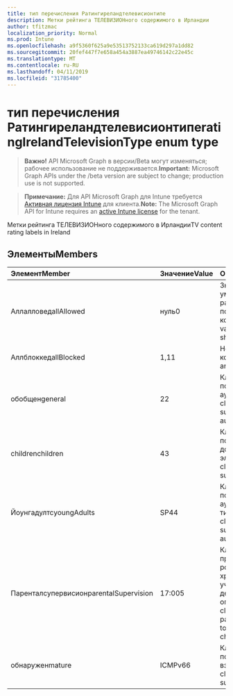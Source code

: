 ```yaml
---
title: тип перечисления Ратингиреландтелевисионтипе
description: Метки рейтинга ТЕЛЕВИЗИОНного содержимого в Ирландии
author: tfitzmac
localization_priority: Normal
ms.prod: Intune
ms.openlocfilehash: a9f5360f625a9e53513752133ca619d297a1dd82
ms.sourcegitcommit: 20fef447f7e658a454a3887ea49746142c22e45c
ms.translationtype: MT
ms.contentlocale: ru-RU
ms.lasthandoff: 04/11/2019
ms.locfileid: "31785400"
---
```

# <a name="ratingirelandtelevisiontype-enum-type"></a><span data-ttu-id="42b13-103">тип перечисления Ратингиреландтелевисионтипе</span><span class="sxs-lookup"><span data-stu-id="42b13-103">ratingIrelandTelevisionType enum type</span></span>

> <span data-ttu-id="42b13-104">**Важно!** API Microsoft Graph в версии/Beta могут изменяться; рабочее использование не поддерживается.</span><span class="sxs-lookup"><span data-stu-id="42b13-104">**Important:** Microsoft Graph APIs under the /beta version are subject to change; production use is not supported.</span></span>

> <span data-ttu-id="42b13-105">**Примечание:** Для API Microsoft Graph для Intune требуется [Активная лицензия Intune](https://go.microsoft.com/fwlink/?linkid=839381) для клиента.</span><span class="sxs-lookup"><span data-stu-id="42b13-105">**Note:** The Microsoft Graph API for Intune requires an [active Intune license](https://go.microsoft.com/fwlink/?linkid=839381) for the tenant.</span></span>

<span data-ttu-id="42b13-106">Метки рейтинга ТЕЛЕВИЗИОНного содержимого в Ирландии</span><span class="sxs-lookup"><span data-stu-id="42b13-106">TV content rating labels in Ireland</span></span>

## <a name="members"></a><span data-ttu-id="42b13-107">Элементы</span><span class="sxs-lookup"><span data-stu-id="42b13-107">Members</span></span>
|<span data-ttu-id="42b13-108">Элемент</span><span class="sxs-lookup"><span data-stu-id="42b13-108">Member</span></span>|<span data-ttu-id="42b13-109">Значение</span><span class="sxs-lookup"><span data-stu-id="42b13-109">Value</span></span>|<span data-ttu-id="42b13-110">Описание</span><span class="sxs-lookup"><span data-stu-id="42b13-110">Description</span></span>|
|:---|:---|:---|
|<span data-ttu-id="42b13-111">Аллалловед</span><span class="sxs-lookup"><span data-stu-id="42b13-111">allAllowed</span></span>|<span data-ttu-id="42b13-112">нуль</span><span class="sxs-lookup"><span data-stu-id="42b13-112">0</span></span>|<span data-ttu-id="42b13-113">Значение по умолчанию, разрешить все показы контента</span><span class="sxs-lookup"><span data-stu-id="42b13-113">Default value, allow all TV shows content</span></span>|
|<span data-ttu-id="42b13-114">Аллблоккед</span><span class="sxs-lookup"><span data-stu-id="42b13-114">allBlocked</span></span>|<span data-ttu-id="42b13-115">1,1</span><span class="sxs-lookup"><span data-stu-id="42b13-115">1</span></span>|<span data-ttu-id="42b13-116">Не разрешать показ контента</span><span class="sxs-lookup"><span data-stu-id="42b13-116">Do not allow any TV shows content</span></span>|
|<span data-ttu-id="42b13-117">обобщен</span><span class="sxs-lookup"><span data-stu-id="42b13-117">general</span></span>|<span data-ttu-id="42b13-118">2</span><span class="sxs-lookup"><span data-stu-id="42b13-118">2</span></span>|<span data-ttu-id="42b13-119">Классификация "GA" подходит для всех аудиторий</span><span class="sxs-lookup"><span data-stu-id="42b13-119">The GA classification is suitable for all audiences</span></span>|
|<span data-ttu-id="42b13-120">children</span><span class="sxs-lookup"><span data-stu-id="42b13-120">children</span></span>|<span data-ttu-id="42b13-121">4</span><span class="sxs-lookup"><span data-stu-id="42b13-121">3</span></span>|<span data-ttu-id="42b13-122">Классификация CH подходит для дочерних элементов</span><span class="sxs-lookup"><span data-stu-id="42b13-122">The CH classification is suitable for children</span></span>|
|<span data-ttu-id="42b13-123">Йоунгадултс</span><span class="sxs-lookup"><span data-stu-id="42b13-123">youngAdults</span></span>|<span data-ttu-id="42b13-124">SP4</span><span class="sxs-lookup"><span data-stu-id="42b13-124">4</span></span>|<span data-ttu-id="42b13-125">Классификация я подходит для аудитории тинаже</span><span class="sxs-lookup"><span data-stu-id="42b13-125">The YA classification is suitable for teenage audience</span></span>|
|<span data-ttu-id="42b13-126">Паренталсупервисион</span><span class="sxs-lookup"><span data-stu-id="42b13-126">parentalSupervision</span></span>|<span data-ttu-id="42b13-127">17:00</span><span class="sxs-lookup"><span data-stu-id="42b13-127">5</span></span>|<span data-ttu-id="42b13-128">Классификация PS предлагает родителям и хранителям учитывать доступ детей к ограничениям</span><span class="sxs-lookup"><span data-stu-id="42b13-128">The PS classification invites parents and guardians to consider restriction children’s access</span></span>|
|<span data-ttu-id="42b13-129">обнаружен</span><span class="sxs-lookup"><span data-stu-id="42b13-129">mature</span></span>|<span data-ttu-id="42b13-130">ICMPv6</span><span class="sxs-lookup"><span data-stu-id="42b13-130">6</span></span>|<span data-ttu-id="42b13-131">Классификация MA подходит для взрослых.</span><span class="sxs-lookup"><span data-stu-id="42b13-131">The MA classification is suitable for adults</span></span>|





